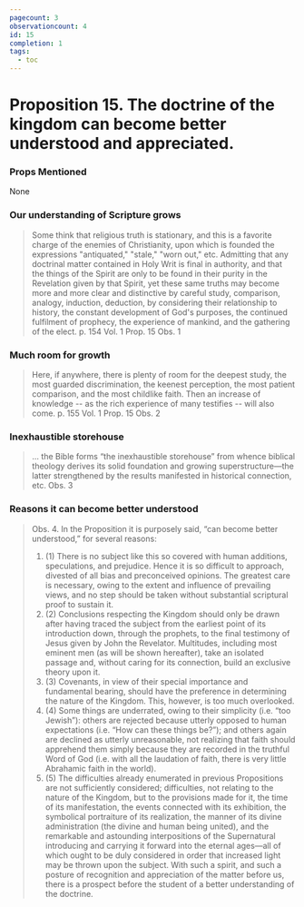 ```yaml
---
pagecount: 3
observationcount: 4
id: 15
completion: 1
tags:
  - toc
---
```

# Proposition 15. The doctrine of the kingdom can become better understood and appreciated.

### Props Mentioned
None
### Our understanding of Scripture grows
> Some think that religious truth is stationary, and this is a favorite charge of the enemies of Christianity, upon which is founded the expressions "antiquated," "stale," "worn out," etc. Admitting that any doctrinal matter contained in Holy Writ is final in authority, and that the things of the Spirit are only to be found in their purity in the Revelation given by that Spirit, yet these same truths may become more and more clear and distinctive by careful study, comparison, analogy, induction, deduction, by considering their relationship to history, the constant development of God's purposes, the continued fulfilment of prophecy, the experience of mankind, and the gathering of the elect.
> p. 154 Vol. 1 Prop. 15 Obs. 1
### Much room for growth
> Here, if anywhere, there is plenty of room for the deepest study, the most guarded discrimination, the keenest perception, the most patient comparison, and the most childlike faith.  Then an increase of knowledge -- as the rich experience of many testifies -- will also come.
> p. 155 Vol. 1 Prop. 15 Obs. 2
### Inexhaustible storehouse
>... the Bible forms “the inexhaustible storehouse” from whence biblical theology derives its solid foundation and growing superstructure—the latter strengthened by the results manifested in historical connection, etc.
>Obs. 3
### Reasons it can become better understood
>Obs. 4. In the Proposition it is purposely said, “can become better understood,” for several reasons: 
>1. (1) There is no subject like this so covered with human additions, speculations, and prejudice. Hence it is so difficult to approach, divested of all bias and preconceived opinions. The greatest care is necessary, owing to the extent and influence of prevailing views, and no step should be taken without substantial scriptural proof to sustain it. 
>2. (2) Conclusions respecting the Kingdom should only be drawn after having traced the subject from the earliest point of its introduction down, through the prophets, to the final testimony of Jesus given by John the Revelator. Multitudes, including most eminent men (as will be shown hereafter), take an isolated passage and, without caring for its connection, build an exclusive theory upon it. 
>3. (3) Covenants, in view of their special importance and fundamental bearing, should have the preference in determining the nature of the Kingdom. This, however, is too much overlooked. 
>4. (4) Some things are underrated, owing to their simplicity (i.e. “too Jewish”): others are rejected because utterly opposed to human expectations (i.e. “How can these things be?”); and others again are declined as utterly unreasonable, not realizing that faith should apprehend them simply because they are recorded in the truthful Word of God (i.e. with all the laudation of faith, there is very little Abrahamic faith in the world). 
>5. (5) The difficulties already enumerated in previous Propositions are not sufficiently considered; difficulties, not relating to the nature of the Kingdom, but to the provisions made for it, the time of its manifestation, the events connected with its exhibition, the symbolical portraiture of its realization, the manner of its divine administration (the divine and human being united), and the remarkable and astounding interpositions of the Supernatural introducing and carrying it forward into the eternal ages—all of which ought to be duly considered in order that increased light may be thrown upon the subject. With such a spirit, and such a posture of recognition and appreciation of the matter before us, there is a prospect before the student of a better understanding of the doctrine.
